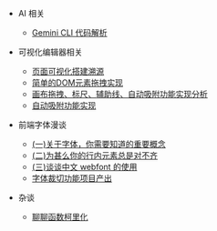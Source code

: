 <!-- docs/_sidebar.md -->
- AI 相关
  - [Gemini CLI 代码解析](AI相关/GeminiCLI代码解析.md)
- 可视化编辑器相关
  - [页面可视化搭建溯源](可视化编辑器相关/页面可视化搭建溯源.md)
  - [简单的DOM元素拖拽实现](可视化编辑器相关/简单的DOM元素拖拽实现.md)
  - [画布拖拽、标尺、辅助线、自动吸附功能实现分析](可视化编辑器相关/画布拖拽、标尺、辅助线、自动吸附功能实现分析.md)
  - [自动吸附功能实现](可视化编辑器相关/自动吸附功能实现.md)

- 前端字体漫谈
  - [(一)关于字体，你需要知道的重要概念](前端字体漫谈/（一）关于字体，你需要知道的重要概念.md)
  - [(二)为甚么你的行内元素总是对不齐](前端字体漫谈/（二）为甚么你的行内元素总是对不齐.md)
  - [(三)谈谈中文 webfont 的使用](前端字体漫谈/（三）谈谈中文webfont的使用.md)
  - [字体裁切功能项目产出](前端字体漫谈/字体裁切功能项目产出.md)

- 杂谈
  - [聊聊函数柯里化](杂谈/聊聊函数柯里化.md)

